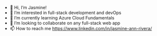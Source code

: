 - 👋 Hi, I’m Jasmine!
- 👀 I’m interested in full-stack development and devOps
- 🌱 I’m currently learning Azure Cloud Fundamentals
- 💞️ I’m looking to collaborate on any full-stack web app
- 📫 How to reach me https://www.linkedin.com/in/jasmine-ann-rivera/

<!---
jasmineannrivera/jasmineannrivera is a ✨ special ✨ repository because its `README.md` (this file) appears on your GitHub profile.
You can click the Preview link to take a look at your changes.
--->
